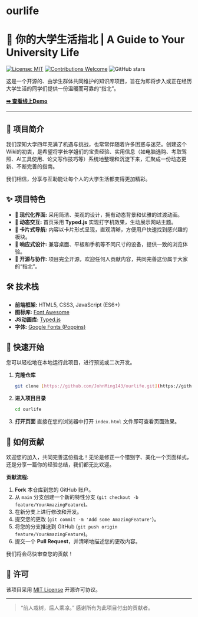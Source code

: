 # ourlife

# 🧭 你的大学生活指北 | A Guide to Your University Life

[![License: MIT](https://img.shields.io/badge/License-MIT-yellow.svg)](https://opensource.org/licenses/MIT)
[![Contributions Welcome](https://img.shields.io/badge/contributions-welcome-brightgreen.svg?style=flat-square)](https://github.com/JohnMing143/ourlife/issues)
![GitHub stars](https://img.shields.io/github/stars/JohnMing143/ourlife.svg?style=social)

这是一个开源的、由学生群体共同维护的知识库项目，旨在为即将步入或正在经历大学生活的同学们提供一份温暖而可靠的“指北”。

**[➡️ 查看线上Demo](https://ourlife.1741218.xyz)**

---

## 🌟 项目简介

我们深知大学四年充满了机遇与挑战，也常常伴随着许多困惑与迷茫。创建这个Wiki的初衷，是希望将学长学姐们的宝贵经验、实用信息（如电脑选购、考取驾照、AI工具使用、论文写作技巧等）系统地整理和沉淀下来，汇聚成一份动态更新、不断完善的指南。

我们相信，分享与互助能让每个人的大学生活都变得更加精彩。

## ✨ 项目特色

* **🎨 现代化界面:** 采用简洁、美观的设计，拥有动态背景和优雅的过渡动画。
* **🚀 动态交互:** 首页采用 **Typed.js** 实现打字机效果，生动展示网站主题。
* **🧩 卡片式导航:** 内容以卡片形式呈现，直观清晰，方便用户快速找到感兴趣的板块。
* **📱 响应式设计:** 兼容桌面、平板和手机等不同尺寸的设备，提供一致的浏览体验。
* **🤝 开源与协作:** 项目完全开源，欢迎任何人贡献内容，共同完善这份属于大家的“指北”。

## 🛠️ 技术栈

* **前端框架:** HTML5, CSS3, JavaScript (ES6+)
* **图标库:** [Font Awesome](https://fontawesome.com/)
* **JS动画库:** [Typed.js](https://github.com/mattboldt/typed.js/)
* **字体:** [Google Fonts (Poppins)](https://fonts.google.com/specimen/Poppins)

## 🚀 快速开始

您可以轻松地在本地运行此项目，进行预览或二次开发。

1.  **克隆仓库**
    ```bash
    git clone [https://github.com/JohnMing143/ourlife.git](https://github.com/JohnMing143/ourlife.git)
    ```

2.  **进入项目目录**
    ```bash
    cd ourlife
    ```

3.  **打开页面**
    直接在您的浏览器中打开 `index.html` 文件即可查看页面效果。

## 🤝 如何贡献

欢迎您的加入，共同完善这份指北！无论是修正一个错别字、美化一个页面样式，还是分享一篇你的经验总结，我们都无比欢迎。

**贡献流程:**

1.  **Fork** 本仓库到您的 GitHub 账户。
2.  从 `main` 分支创建一个新的特性分支 (`git checkout -b feature/YourAmazingFeature`)。
3.  在新分支上进行修改和开发。
4.  提交您的更改 (`git commit -m 'Add some AmazingFeature'`)。
5.  将您的分支推送到 GitHub (`git push origin feature/YourAmazingFeature`)。
6.  提交一个 **Pull Request**，并清晰地描述您的更改内容。

我们将会尽快审查您的贡献！

## 📝 许可

该项目采用 [MIT License](LICENSE) 开源许可协议。

---

> “前人栽树，后人乘凉。” 感谢所有为此项目付出的贡献者。
